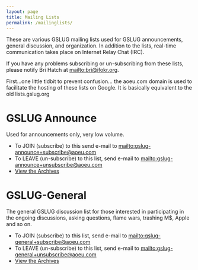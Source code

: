 ```yaml
---
layout: page
title: Mailing Lists
permalink: /mailinglists/
---
```

These are various GSLUG mailing lists used for GSLUG announcements, general discussion, and organization. In addition to the lists, real-time communication takes place on Internet Relay Chat (IRC).

If you have any problems subscribing or un-subscribing from these lists, please notify Bri Hatch at <mailto:bri@ifokr.org>.

First...one little tidbit to prevent confusion... the aoeu.com domain is used to facilitate the hosting of these lists on Google. It is basically equivalent to the old lists.gslug.org

# GSLUG Announce
Used for announcements only, very low volume.

* To JOIN (subscribe) to this send e-mail to <mailto:gslug-announce+subscribe@aoeu.com>
* To LEAVE (un-subscribe) to this list, send e-mail to <mailto:gslug-announce+unsubscribe@aoeu.com>
* [View the Archives](https://groups.google.com/a/aoeu.com/group/gslug-announce/topics)

# GSLUG-General
The general GSLUG discussion list for those interested in participating in the ongoing discussions, asking questions, flame wars, trashing M$, Apple and so on.

* To JOIN (subscribe) to this list, send e-mail to <mailto:gslug-general+subscribe@aoeu.com>
* To LEAVE (un-subscribe) to this list, send e-mail to <mailto:gslug-general+unsubscribe@aoeu.com>
* [View the Archives](https://groups.google.com/a/aoeu.com/forum/#!forum/gslug-general)

